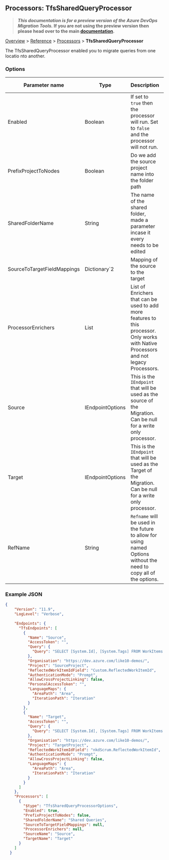 ## Processors: TfsSharedQueryProcessor

>**_This documentation is for a preview version of the Azure DevOps Migration Tools._ If you are not using the preview version then please head over to the main [documentation](https://nkdagility.github.io/azure-devops-migration-tools).**

[Overview](.././index.md) > [Reference](../index.md) > [Processors](./index.md) > **TfsSharedQueryProcessor**

The TfsSharedQueryProcessor enabled you to migrate queries from one locatio nto another.

### Options

| Parameter name         | Type    | Description                              | Default Value                            |
|------------------------|---------|------------------------------------------|------------------------------------------|
| Enabled | Boolean | If set to `true` then the processor will run. Set to `false` and the processor will not run. | missng XML code comments |
| PrefixProjectToNodes | Boolean | Do we add the source project name into the folder path | false |
| SharedFolderName | String | The name of the shared folder, made a parameter incase it every needs to be edited | Shared Queries |
| SourceToTargetFieldMappings | Dictionary`2 | Mapping of the source to the target | missng XML code comments |
| ProcessorEnrichers | List | List of Enrichers that can be used to add more features to this processor. Only works with Native Processors and not legacy Processors. | missng XML code comments |
| Source | IEndpointOptions | This is the `IEndpoint` that will be used as the source of the Migration. Can be null for a write only processor. | missng XML code comments |
| Target | IEndpointOptions | This is the `IEndpoint` that will be used as the Target of the Migration. Can be null for a write only processor. | missng XML code comments |
| RefName | String | `Refname` will be used in the future to allow for using named Options without the need to copy all of the options. | missng XML code comments |


### Example JSON

```JSON
{
    "Version": "11.9",
    "LogLevel": "Verbose",
    
    "Endpoints": {
      "TfsEndpoints": [
        {
          "Name": "Source",
          "AccessToken": "",
          "Query": {
            "Query": "SELECT [System.Id], [System.Tags] FROM WorkItems WHERE [System.TeamProject] = @TeamProject AND [System.WorkItemType] NOT IN ('Test Suite', 'Test Plan') ORDER BY [System.ChangedDate] desc"
          },
          "Organisation": "https://dev.azure.com/like10-demos/",
          "Project": "SourceProject",
          "ReflectedWorkItemIdField": "Custom.ReflectedWorkItemId",
          "AuthenticationMode": "Prompt",
          "AllowCrossProjectLinking": false,
          "PersonalAccessToken": "",
          "LanguageMaps": {
            "AreaPath": "Area",
            "IterationPath": "Iteration"
          }
        },
        {
          "Name": "Target",
          "AccessToken": "",
          "Query": {
            "Query": "SELECT [System.Id], [System.Tags] FROM WorkItems WHERE [System.TeamProject] = @TeamProject AND [System.WorkItemType] NOT IN ('Test Suite', 'Test Plan') ORDER BY [System.ChangedDate] desc"
          },
          "Organisation": "https://dev.azure.com/like10-demos/",
          "Project": "TargetProject",
          "ReflectedWorkItemIdField": "nkdScrum.ReflectedWorkItemId",
          "AuthenticationMode": "Prompt",
          "AllowCrossProjectLinking": false,
          "LanguageMaps": {
            "AreaPath": "Area",
            "IterationPath": "Iteration"
          }
        }
      ]
    },
    "Processors": [     
      {
        "$type": "TfsSharedQueryProcessorOptions",
        "Enabled": true,
        "PrefixProjectToNodes": false,
        "SharedFolderName": "Shared Queries",
        "SourceToTargetFieldMappings": null,
        "ProcessorEnrichers": null,
        "SourceName": "Source",
        "TargetName": "Target"
      }
    ]
  }
```
